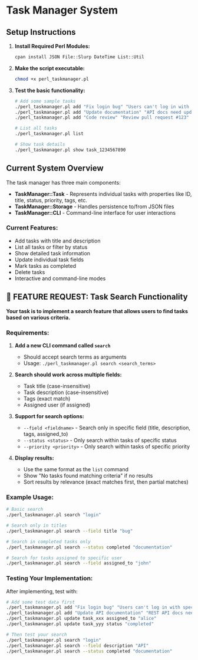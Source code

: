 # Task Manager System

## Setup Instructions

1. **Install Required Perl Modules:**
   ```bash
   cpan install JSON File::Slurp DateTime List::Util
   ```

2. **Make the script executable:**
   ```bash
   chmod +x perl_taskmanager.pl
   ```

3. **Test the basic functionality:**
   ```bash
   # Add some sample tasks
   ./perl_taskmanager.pl add "Fix login bug" "Users can't log in with special characters"
   ./perl_taskmanager.pl add "Update documentation" "API docs need updating"
   ./perl_taskmanager.pl add "Code review" "Review pull request #123"
   
   # List all tasks
   ./perl_taskmanager.pl list
   
   # Show task details
   ./perl_taskmanager.pl show task_1234567890
   ```

## Current System Overview

The task manager has three main components:

- **TaskManager::Task** - Represents individual tasks with properties like ID, title, status, priority, tags, etc.
- **TaskManager::Storage** - Handles persistence to/from JSON files
- **TaskManager::CLI** - Command-line interface for user interactions

### Current Features:
- Add tasks with title and description
- List all tasks or filter by status
- Show detailed task information
- Update individual task fields
- Mark tasks as completed
- Delete tasks
- Interactive and command-line modes

## 🎯 FEATURE REQUEST: Task Search Functionality

**Your task is to implement a search feature that allows users to find tasks based on various criteria.**

### Requirements:

1. **Add a new CLI command called `search`**
   - Should accept search terms as arguments
   - Usage: `./perl_taskmanager.pl search <search_terms>`

2. **Search should work across multiple fields:**
   - Task title (case-insensitive)
   - Task description (case-insensitive)
   - Tags (exact match)
   - Assigned user (if assigned)

3. **Support for search options:**
   - `--field <fieldname>` - Search only in specific field (title, description, tags, assigned_to)
   - `--status <status>` - Only search within tasks of specific status
   - `--priority <priority>` - Only search within tasks of specific priority

4. **Display results:**
   - Use the same format as the `list` command
   - Show "No tasks found matching criteria" if no results
   - Sort results by relevance (exact matches first, then partial matches)

### Example Usage:
```bash
# Basic search
./perl_taskmanager.pl search "login"

# Search only in titles
./perl_taskmanager.pl search --field title "bug"

# Search in completed tasks only
./perl_taskmanager.pl search --status completed "documentation"

# Search for tasks assigned to specific user
./perl_taskmanager.pl search --field assigned_to "john"
```

### Testing Your Implementation:
After implementing, test with:
```bash
# Add some test data first
./perl_taskmanager.pl add "Fix login bug" "Users can't log in with special characters"
./perl_taskmanager.pl add "Update API documentation" "REST API docs need updating"
./perl_taskmanager.pl update task_xxx assigned_to "alice"
./perl_taskmanager.pl update task_yyy status "completed"

# Then test your search
./perl_taskmanager.pl search "login"
./perl_taskmanager.pl search --field description "API"
./perl_taskmanager.pl search --status completed "documentation"
```
